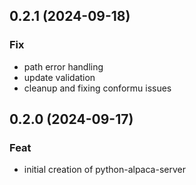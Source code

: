 ## 0.2.1 (2024-09-18)

### Fix

- path error handling
- update validation
- cleanup and fixing conformu issues

## 0.2.0 (2024-09-17)

### Feat

- initial creation of python-alpaca-server
